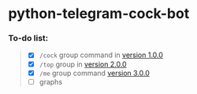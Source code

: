 # python-telegram-cock-bot
### To-do list:
>  - [x] `/cock` group command in
>   [version 1.0.0](https://github.com/maladdicted/python-telegram-cock-bot/releases/tag/v1.0.0)
>  - [x] `/top` group in
>   [version 2.0.0](https://github.com/maladdicted/python-telegram-cock-bot/releases/tag/v2.0.0)
>  - [x] `/me` group command
>   [version 3.0.0](https://github.com/maladdicted/python-telegram-cock-bot/releases/tag/v3.0.0)
>  - [ ] graphs
